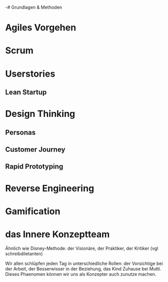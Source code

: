 -# Grundlagen & Methoden

# Agiles Vorgehen

# Scrum

# Userstories

## Lean Startup

# Design Thinking

## Personas

## Customer Journey

## Rapid Prototyping

# Reverse Engineering

# Gamification

# das Innere Konzeptteam

Ähnlich wie Disney-Methode: der Visionäre, der Praktiker, der Kritiker (vgl schreibdiletanten)

Wir allen schlüpfen jeden Tag in unterschiedliche Rollen: der Vorsichtige bei der Arbeit, der Besserwisser in der Beziehung, das Kind Zuhause bei Mutti. Dieses Phaenomen können wir uns als Konzepter auch zunutze machen. 
